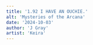 ```yaml
---
title: '1.92 I HAVE AN OUCHIE.'
alt: 'Mysteries of the Arcana'
date: '2024-10-03'
author: 'J Gray'
artist: 'Keira'
---
```

